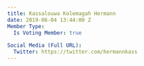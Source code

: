 ```yaml
---
title: Kassalouwa Kolemagah Hermann
date: 2019-06-04 13:44:00 Z
Member Type:
  Is Voting Member: true
  
Social Media (Full URL):
  Twitter: https://twitter.com/hermannkass
---
```


